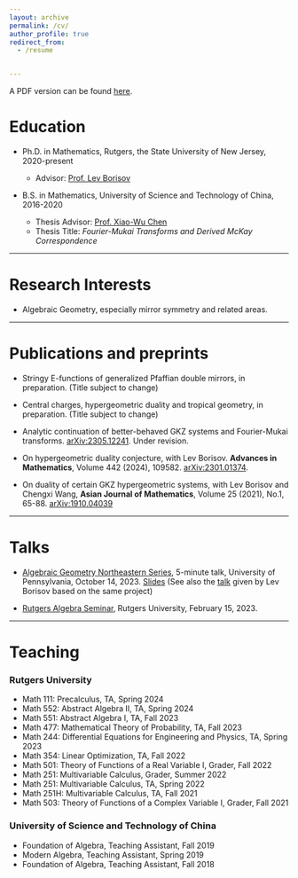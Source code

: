 ```yaml
---
layout: archive
permalink: /cv/
author_profile: true
redirect_from:
  - /resume


---
```



A PDF version can be found [here](https://zengruihan.github.io/files/cv.pdf).

# Education
- Ph.D. in Mathematics, Rutgers, the State University of New Jersey, 2020-present
  - Advisor: [Prof. Lev Borisov](https://sites.math.rutgers.edu/~borisov/)

- B.S. in Mathematics, University of Science and Technology of China, 2016-2020
  - Thesis Advisor: [Prof. Xiao-Wu Chen](http://home.ustc.edu.cn/~xwchen/)
  - Thesis Title: *Fourier-Mukai Transforms and Derived McKay Correspondence*
  
------------------------------------------------

# Research Interests

- Algebraic Geometry, especially mirror symmetry and related areas.

------------------------------------------------

# Publications and preprints

- Stringy E-functions of generalized Pfaffian double mirrors, in preparation. (Title subject to change)

- Central charges, hypergeometric duality and tropical geometry, in preparation. (Title subject to change)

- Analytic continuation of better-behaved GKZ systems and Fourier-Mukai transforms. [arXiv:2305.12241](https://arxiv.org/abs/2305.12241). Under revision.

- On hypergeometric duality conjecture, with Lev Borisov. **Advances in Mathematics**, Volume 442 (2024), 109582. [arXiv:2301.01374](https://arxiv.org/abs/2301.01374). 

- On duality of certain GKZ hypergeometric systems, with Lev Borisov and Chengxi Wang, **Asian Journal of Mathematics**, Volume 25 (2021), No.1, 65-88. [arXiv:1910.04039](https://arxiv.org/abs/1910.04039)

------------------------------------------------

# Talks

- [Algebraic Geometry Northeastern Series](https://sites.google.com/site/agneshomepage/upenn-2023?authuser=0), 5-minute talk, University of Pennsylvania, October 14, 2023. [Slides](https://zengruihan.github.io/files/GKZ.pdf) (See also the [talk](https://www.youtube.com/watch?v=3hhRGgBJdZU&t=15s) given by Lev Borisov based on the same project)

- [Rutgers Algebra Seminar](https://sites.math.rutgers.edu/~weibel/algebra.seminar.html), Rutgers University, February 15, 2023.

------------------------------------------------

# Teaching

### Rutgers University

- Math 111: Precalculus, TA, Spring 2024
- Math 552: Abstract Algebra II, TA, Spring 2024
- Math 551: Abstract Algebra I, TA, Fall 2023
- Math 477: Mathematical Theory of Probability, TA, Fall 2023
- Math 244: Differential Equations for Engineering and Physics, TA, Spring 2023
- Math 354: Linear Optimization, TA, Fall 2022
- Math 501: Theory of Functions of a Real Variable I, Grader, Fall 2022
- Math 251: Multivariable Calculus, Grader, Summer 2022
- Math 251: Multivariable Calculus, TA, Spring 2022
- Math 251H: Multivariable Calculus, TA, Fall 2021
- Math 503: Theory of Functions of a Complex Variable I, Grader, Fall 2021

### University of Science and Technology of China

- Foundation of Algebra, Teaching Assistant, Fall 2019
- Modern Algebra, Teaching Assistant, Spring 2019
- Foundation of Algebra, Teaching Assistant, Fall 2018

